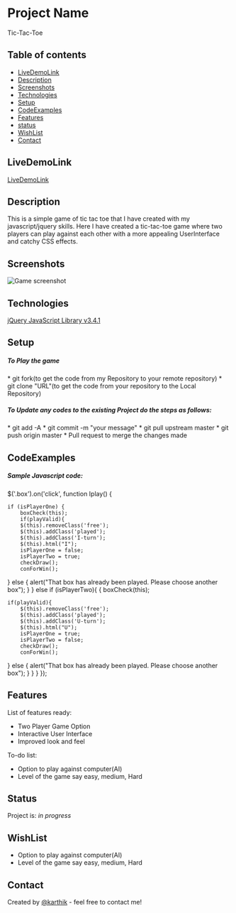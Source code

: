 # Project Name
Tic-Tac-Toe

## Table of contents
* [LiveDemoLink](#LiveDemoLink)
* [Description](#Description)
* [Screenshots](#screenshots)
* [Technologies](#technologies)
* [Setup](#Setup)
* [CodeExamples](#CodeExamples)
* [Features](#features)
* [status](#status)
* [WishList](#WishList)
* [Contact](#contact)

## LiveDemoLink
[LiveDemoLink](https://karthikeyansekar-sydney.github.io/tictactoe/)

## Description
This is a simple game of tic tac toe that I have created with my javascript/jquery skills. Here I have created a tic-tac-toe game where two players can play against each other with a more appealing UserInterface and catchy CSS effects.

## Screenshots
![Game screenshot](images/ss.png)

## Technologies
[jQuery JavaScript Library v3.4.1 ](https://jquery.com/)

## Setup
<h5>To Play the game</h5>
* git fork(to get the code from my Repository to your remote repository)
* git clone "URL"(to get the code from your repository to the Local Repository)

<h5>To Update any codes to the existing Project do the steps as follows:</h5>
* git add -A
* git commit -m "your message"
* git pull upstream master
* git push origin master
* Pull request to merge the changes made


## CodeExamples
<h5>Sample Javascript code:</h5>

$('.box').on('click', function Iplay() {

	if (isPlayerOne) {
		boxCheck(this);
		if(playValid){
		$(this).removeClass('free');
		$(this).addClass('played');
		$(this).addClass('I-turn');
		$(this).html("I");
		isPlayerOne = false;
		isPlayerTwo = true;
		checkDraw();
		conForWin();
}
	 else {
		alert("That box has already been played. Please choose another box");
	}
}
else if (isPlayerTwo){
	{
			boxCheck(this);

    if(playValid){
        $(this).removeClass('free');
    	$(this).addClass('played');
		$(this).addClass('U-turn');
		$(this).html("U");
		isPlayerOne = true;
		isPlayerTwo = false;
		checkDraw();
		conForWin();
}
	else {
		alert("That box has already been played. Please choose another box");
	}
}
}
});

## Features
List of features ready:
* Two Player Game Option
* Interactive User Interface
* Improved look and feel

To-do list:
* Option to play against computer(AI)
* Level of the game say easy, medium, Hard

## Status
Project is: _in progress_

## WishList
* Option to play against computer(AI)
* Level of the game say easy, medium, Hard

## Contact
Created by [@karthik](karthikeyansep27@gmail.com) - feel free to contact me!
